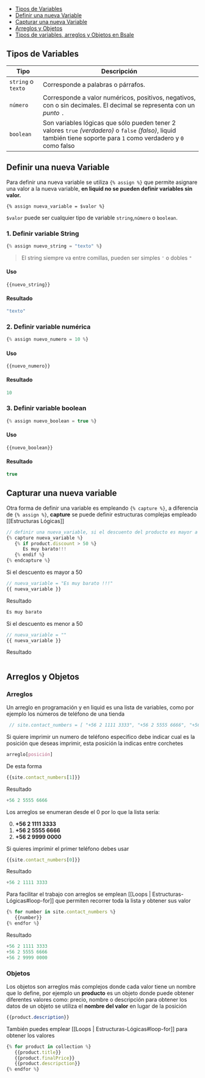 
* [Tipos de Variables](Variables#tipos-de-variables)
* [Definir una nueva Variable](Variables#definir-una-nueva-variable)
* [Capturar una nueva Variable](Variables#capturar-una-nueva-variable)
* [Arreglos y Objetos](Variables#arreglos-y-objetos)
* [Tipos de variables, arreglos y Objetos en Bsale](Variables#tipos-de-variables-arreglos-y-objetos-en-bsale)

## Tipos de Variables
| Tipo | Descripción |
| ---- | ----------- |
|`string` o `texto` | Corresponde a palabras o párrafos.|
|`número` | Corresponde a valor numéricos, positivos, negativos, con o sin decimales. El decimal se representa con un _punto_ `.`  | 
| `boolean` | Son variables lógicas que sólo pueden tener 2 valores `true` _(verdadero)_ o `false` _(falso)_, liquid también tiene soporte para `1` como verdadero y `0` como falso |

## Definir una nueva Variable

Para definir una nueva variable se utiliza `{% assign %}` que permite asignare una valor a la nueva variable, **en liquid no se pueden definir variables sin valor.**

```django
{% assign nueva_variable = $valor %}
```
`$valor` puede ser cualquier tipo de variable `string`,`número` o `boolean`. 

### 1. Definir variable String
```js
{% assign nuevo_string = "texto" %}
```
> El string siempre va entre comillas, pueden ser simples `'` o dobles `"`

#### Uso
```
{{nuevo_string}}
```
#### Resultado
```js
"texto"
```

### 2. Definir variable numérica
```js
{% assign nuevo_numero = 10 %}
```
#### Uso
```
{{nuevo_numero}}
```
#### Resultado
```js
10
```

### 3. Definir variable boolean
```js
{% assign nuevo_boolean = true %}
```
#### Uso
```
{{nuevo_boolean}}
```
#### Resultado
```js
true
```
## 

## Capturar una nueva variable

Otra forma de definir una variable es empleando `{% capture %}`, a diferencia de `{% assign %}`, **capture** se puede definir estructuras complejas empleado [[Estructuras Lógicas]]

```js
// definir una nueva_variable, si el descuento del producto es mayor a 50
{% capture nueva_variable %}
   {% if product.discount > 50 %}
      Es muy barato!!!
   {% endif %}
{% endcapture %}
```
Si el descuento es mayor a 50
```js
// nueva_variable = "Es muy barato !!!"
{{ nueva_variable }}
```
Resultado
```js
Es muy barato
```

Si el descuento es menor a 50
```js
// nueva_variable = ""
{{ nueva_variable }}
```
Resultado
```js

```
## Arreglos y Objetos

### Arreglos

Un arreglo en programación y en liquid es una lista de variables, como por ejemplo los números de teléfono de una tienda

```js
 // site.contact_numbers = [ "+56 2 1111 3333", "+56 2 5555 6666", "+56 2 9999 0000"]
```

Si quiere imprimir un numero de teléfono especifico debe indicar cual es la posición que deseas imprimir, esta posición la indicas entre corchetes 

```css
arreglo[posición]
```
De esta forma 
```js
{{site.contact_numbers[1]}}
```

Resultado
```js
+56 2 5555 6666
```

Los arreglos se enumeran desde el 0 por lo que la lista sería:

0. **+56 2 1111 3333**
1. **+56 2 5555 6666**
2. **+56 2 9999 0000**

Si quieres imprimir el primer teléfono debes usar 
```js
{{site.contact_numbers[0]}}
```

Resultado
```js
+56 2 1111 3333
```

Para facilitar el trabajo con arreglos se emplean [[Loops | Estructuras-Lógicas#loop-for]] que permiten recorrer toda la lista y obtener sus valor
```js
{% for number in site.contact_numbers %}
   {{number}}
{% endfor %}
```

Resultado
```js
+56 2 1111 3333
+56 2 5555 6666
+56 2 9999 0000
```

### Objetos
Los objetos son arreglos más complejos donde cada valor tiene un nombre que lo define, por ejemplo un **producto** es un objeto donde puede obtener diferentes valores como: precio, nombre o descripción
para obtener los datos de un objeto se utiliza el **nombre del valor** en lugar de la posición 

```css
{{product.description}}
```

También puedes emplear [[Loops | Estructuras-Lógicas#loop-for]] para obtener los valores 
``` js
{% for product in collection %}
   {{product.title}}
   {{product.finalPrice}}
   {{product.descripction}}
{% endfor %}
```